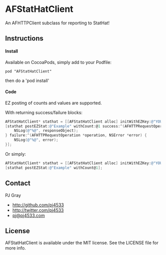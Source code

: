# AFStatHatClient

An AFHTTPClient subclass for reporting to StatHat!

## Instructions

#### Install
Available on CocoaPods, simply add to your Podfile:

```
pod "AFStatHatClient"
```

then do a 'pod install'

#### Code

EZ posting of counts and values are supported.

With returning success/failure blocks:

``` objective-c
AFStatHatClient* stathat = [[AFStatHatClient alloc] initWithEZKey:@"YOUR EZ KEY"];
[stathat postEZStat:@"Example" withCount:@1 success:^(AFHTTPRequestOperation *operation, id responseObject) {
    NSLog(@"%@", responseObject);
} failure:^(AFHTTPRequestOperation *operation, NSError *error) {
    NSLog(@"%@", error);
}];
```

Or simply:

``` objective-c
AFStatHatClient* stathat = [[AFStatHatClient alloc] initWithEZKey:@"YOUR EZ KEY"];
[stathat postEZStat:@"Example" withCount@1];
```

## Contact

PJ Gray

- http://github.com/pj4533
- http://twitter.com/pj4533
- pj@pj4533.com

## License

AFStatHatClient is available under the MIT license. See the LICENSE file for more info.


